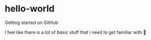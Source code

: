 # hello-world
Getting started on GitHub 

I feel like there is a lot of *basic* stuff that i need to get familiar with :older_man:
